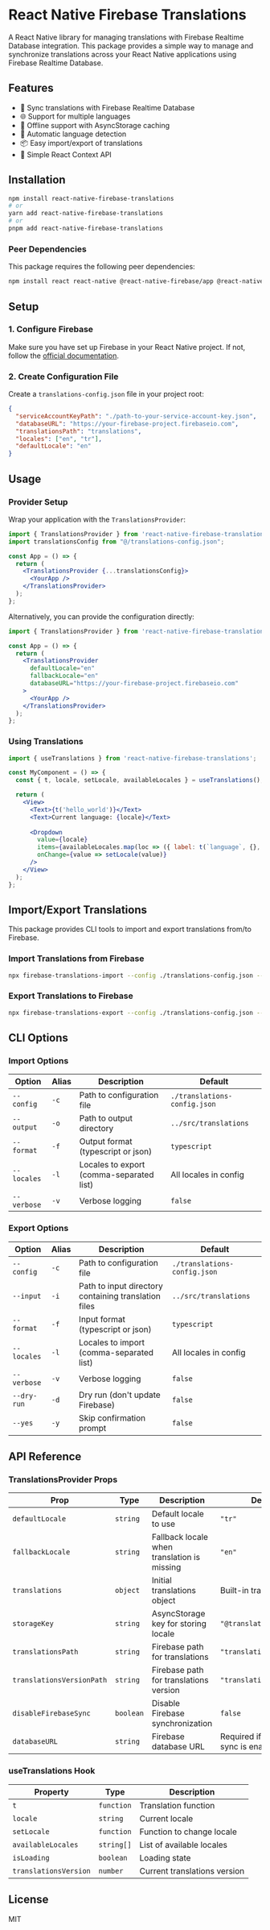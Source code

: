 # React Native Firebase Translations

A React Native library for managing translations with Firebase Realtime Database integration. This package provides a simple way to manage and synchronize translations across your React Native applications using Firebase Realtime Database.

## Features

- 🔄 Sync translations with Firebase Realtime Database
- 🌐 Support for multiple languages
- 📱 Offline support with AsyncStorage caching
- 🔄 Automatic language detection
- 📦 Easy import/export of translations
- 🧩 Simple React Context API

## Installation

```bash
npm install react-native-firebase-translations
# or
yarn add react-native-firebase-translations
# or
pnpm add react-native-firebase-translations
```

### Peer Dependencies

This package requires the following peer dependencies:

```bash
npm install react react-native @react-native-firebase/app @react-native-firebase/database @react-native-async-storage/async-storage @hookstate/core
```

## Setup

### 1. Configure Firebase

Make sure you have set up Firebase in your React Native project. If not, follow the [official documentation](https://rnfirebase.io/).

### 2. Create Configuration File

Create a `translations-config.json` file in your project root:

```json
{
  "serviceAccountKeyPath": "./path-to-your-service-account-key.json",
  "databaseURL": "https://your-firebase-project.firebaseio.com",
  "translationsPath": "translations",
  "locales": ["en", "tr"],
  "defaultLocale": "en"
}
```

## Usage

### Provider Setup

Wrap your application with the `TranslationsProvider`:

```jsx
import { TranslationsProvider } from 'react-native-firebase-translations';
import translationsConfig from "@/translations-config.json";

const App = () => {
  return (
    <TranslationsProvider {...translationsConfig}>
      <YourApp />
    </TranslationsProvider>
  );
};
```

Alternatively, you can provide the configuration directly:

```jsx
import { TranslationsProvider } from 'react-native-firebase-translations';

const App = () => {
  return (
    <TranslationsProvider
      defaultLocale="en"
      fallbackLocale="en"
      databaseURL="https://your-firebase-project.firebaseio.com"
    >
      <YourApp />
    </TranslationsProvider>
  );
};
```

### Using Translations

```jsx
import { useTranslations } from 'react-native-firebase-translations';

const MyComponent = () => {
  const { t, locale, setLocale, availableLocales } = useTranslations();

  return (
    <View>
      <Text>{t('hello_world')}</Text>
      <Text>Current language: {locale}</Text>
      
      <Dropdown
        value={locale}
        items={availableLocales.map(loc => ({ label: t(`language`, {}, loc), value: loc }))}
        onChange={value => setLocale(value)}
      />
    </View>
  );
};
```

## Import/Export Translations

This package provides CLI tools to import and export translations from/to Firebase.

### Import Translations from Firebase

```bash
npx firebase-translations-import --config ./translations-config.json --output ./src/translations
```

### Export Translations to Firebase

```bash
npx firebase-translations-export --config ./translations-config.json --input ./src/translations
```

## CLI Options

### Import Options

| Option | Alias | Description | Default |
|--------|-------|-------------|---------|
| `--config` | `-c` | Path to configuration file | `./translations-config.json` |
| `--output` | `-o` | Path to output directory | `../src/translations` |
| `--format` | `-f` | Output format (typescript or json) | `typescript` |
| `--locales` | `-l` | Locales to export (comma-separated list) | All locales in config |
| `--verbose` | `-v` | Verbose logging | `false` |

### Export Options

| Option | Alias | Description | Default |
|--------|-------|-------------|---------|
| `--config` | `-c` | Path to configuration file | `./translations-config.json` |
| `--input` | `-i` | Path to input directory containing translation files | `../src/translations` |
| `--format` | `-f` | Input format (typescript or json) | `typescript` |
| `--locales` | `-l` | Locales to import (comma-separated list) | All locales in config |
| `--verbose` | `-v` | Verbose logging | `false` |
| `--dry-run` | `-d` | Dry run (don't update Firebase) | `false` |
| `--yes` | `-y` | Skip confirmation prompt | `false` |

## API Reference

### TranslationsProvider Props

| Prop | Type | Description | Default |
|------|------|-------------|---------|
| `defaultLocale` | `string` | Default locale to use | `"tr"` |
| `fallbackLocale` | `string` | Fallback locale when translation is missing | `"en"` |
| `translations` | `object` | Initial translations object | Built-in translations |
| `storageKey` | `string` | AsyncStorage key for storing locale | `"@translations:locale"` |
| `translationsPath` | `string` | Firebase path for translations | `"translations"` |
| `translationsVersionPath` | `string` | Firebase path for translations version | `"translations_version"` |
| `disableFirebaseSync` | `boolean` | Disable Firebase synchronization | `false` |
| `databaseURL` | `string` | Firebase database URL | Required if Firebase sync is enabled |

### useTranslations Hook

| Property | Type | Description |
|----------|------|-------------|
| `t` | `function` | Translation function |
| `locale` | `string` | Current locale |
| `setLocale` | `function` | Function to change locale |
| `availableLocales` | `string[]` | List of available locales |
| `isLoading` | `boolean` | Loading state |
| `translationsVersion` | `number` | Current translations version |

## License

MIT
